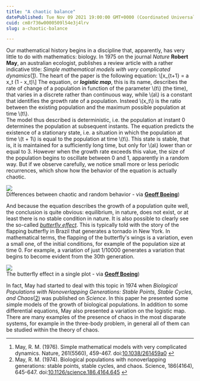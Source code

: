 ```yaml
---
title: "A chaotic balance"
datePublished: Tue Nov 09 2021 19:00:00 GMT+0000 (Coordinated Universal Time)
cuid: cm8r736w0000509l54e3j4lrv
slug: a-chaotic-balance

---
```



Our mathematical history begins in a discipline that, apparently, has very little to do with mathematics: biology. In 1975 on the journal _Nature_ **Robert May**, an australian ecologist, publishes a review article with a rather indicative title: _Simple mathematical models with very complicated dynamics_([1](#fn1)). The heart of the paper is the following equation: \\\[x\_{t+1} = a x\_t (1 - x\_t)\\\] The equation, or _**logistic map**_, this is its name, describes the rate of change of a population in function of the parameter \\(t\\) (the time), that varies in a discrete rather than continuous way, while \\(a\\) is a constant that identifies the growth rate of a population. Insteed \\(x\_t\\) is the ratio between the existing population and the maximum possible population at time \\(t\\).  
The model thus described is deterministic, i.e. the population at instant 0 determines the population at subsequent instants. The equation predicts the existence of a stationary state, i.e. a situation in which the population at time \\(t + 1\\) is equal to the population at time \\(t\\). This state is stable, that is, it is maintained for a sufficiently long time, but only for \\(a\\) lower than or equal to 3. However when the growth rate exceeds this value, the size of the population begins to oscillate between 0 and 1, apparently in a random way. But if we observe carefully, we notice small more or less periodic recurrences, which show how the behavior of the equation is actually chaotic.

![](https://cdn.hashnode.com/res/hashnode/image/upload/v1743070358569/7619efa3-1d8b-4ae5-9734-0f401d9d8483.png)  
Differences between chaotic and random behavior - via [**Geoff Boeing**](https://geoffboeing.com/2015/03/chaos-theory-logistic-map/))

And because the equation describes the growth of a population quite well, the conclusion is quite obvious: equilibrium, in nature, does not exist, or at least there is no stable condition in nature. It is also possible to clearly see the so-called [_butterfly effect_](http://docmadhattan.fieldofscience.com/2021/10/butterflies-hurricanes-and-pools.html). This is typically told with the story of the flapping butterfly in Brazil that generates a tornado in New York. In mathematical terms, the flapping of the butterfly's wings is a variation, even a small one, of the initial conditions, for example of the population size at time 0. For example, a variation of just 1/10000 generates a variation that begins to become evident from the 30th generation.

![](https://cdn.hashnode.com/res/hashnode/image/upload/v1743070360323/9c14ddf5-df4d-46d0-b74a-7afc37bf69a7.png)  
The butterfly effect in a single plot - via [**Geoff Boeing**](https://geoffboeing.com/2015/03/chaos-theory-logistic-map/))

In fact, May had started to deal with this topic in 1974 when _Biological Populations with Nonoverlapping Generations: Stable Points, Stable Cycles, and Chaos_([2](#fn2)) was published on _Science_. In this paper he presented some simple models of the growth of biological populations. In addition to some differential equations, May also presented a variation on the logistic map.  
There are many examples of the presence of chaos in the most disparate systems, for example in the three-body problem, in general all of them can be studied within the theory of chaos.

* * *

1.  May, R. M. (1976). Simple mathematical models with very complicated dynamics. Nature, 261(5560), 459-467. doi:[10.1038/261459a0](https://doi.org/10.1038/261459a0) [↩︎](#fnref1)
2.  May, R. M. (1974). Biological populations with nonoverlapping generations: stable points, stable cycles, and chaos. Science, 186(4164), 645-647. doi:[10.1126/science.186.4164.645](https://doi.org/10.1126/science.186.4164.645) [↩︎](#fnref2)